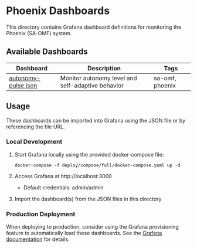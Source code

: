# Phoenix Dashboards

This directory contains Grafana dashboard definitions for monitoring the Phoenix (SA-OMF) system.

## Available Dashboards

| Dashboard | Description | Tags |
|-----------|-------------|------|
| [autonomy-pulse.json](./autonomy-pulse.json) | Monitor autonomy level and self-adaptive behavior | sa-omf, phoenix |

## Usage

These dashboards can be imported into Grafana using the JSON file or by referencing the file URL.

### Local Development

1. Start Grafana locally using the provided docker-compose file:
   ```
   docker-compose -f deploy/compose/full/docker-compose.yaml up -d
   ```

2. Access Grafana at http://localhost:3000
   - Default credentials: admin/admin

3. Import the dashboard(s) from the JSON files in this directory

### Production Deployment

When deploying to production, consider using the Grafana provisioning feature to automatically 
load these dashboards. See the [Grafana documentation](https://grafana.com/docs/grafana/latest/administration/provisioning/#dashboards) for details.

